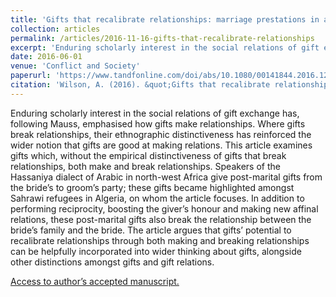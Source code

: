 ```yaml
---
title: 'Gifts that recalibrate relationships: marriage prestations in an Arab liberation movement'
collection: articles
permalink: /articles/2016-11-16-gifts-that-recalibrate-relationships
excerpt: 'Enduring scholarly interest in the social relations of gift exchange has, following Mauss, emphasised how gifts make relationships. Where gifts break relationships, their ethnographic distinctiveness has reinforced the wider notion that gifts are good at making relations. This article examines gifts which, without the empirical distinctiveness of gifts that break relationships, both make and break relationships...'
date: 2016-06-01
venue: 'Conflict and Society'
paperurl: 'https://www.tandfonline.com/doi/abs/10.1080/00141844.2016.1253598?journalCode=retn20'
citation: 'Wilson, A. (2016). &quot;Gifts that recalibrate relationships: marriage prestations in an Arab liberation movement.&quot; <i>Ethnos 83(1), pp. 296-315.</i>.'
---
```

Enduring scholarly interest in the social relations of gift exchange has, following Mauss, emphasised how gifts make relationships. Where gifts break relationships, their ethnographic distinctiveness has reinforced the wider notion that gifts are good at making relations. This article examines gifts which, without the empirical distinctiveness of gifts that break relationships, both make and break relationships. Speakers of the Hassaniya dialect of Arabic in north-west Africa give post-marital gifts from the bride’s to groom’s party; these gifts became highlighted amongst Sahrawi refugees in Algeria, on whom the article focuses. In addition to performing reciprocity, boosting the giver’s honour and making new affinal relations, these post-marital gifts also break the relationship between the bride’s family and the bride. The article argues that gifts’ potential to recalibrate relationships through both making and breaking relationships can be helpfully incorporated into wider thinking about gifts, alongside other distinctions amongst gifts and gift relations.

[Access to author’s accepted manuscript.](http://sro.sussex.ac.uk/id/eprint/75607/1/Wilson%20radicalism%20and%20revolutionary%20state%20power%202018%20accepted%20version.pdf)